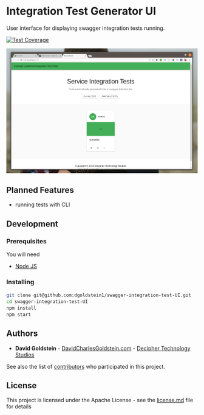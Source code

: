 # Integration Test Generator UI

User interface for displaying swagger integration tests running.

[![Test Coverage](https://api.codeclimate.com/v1/badges/3464f1efa62bc883fb45/test_coverage)](https://codeclimate.com/github/dgoldstein1/swagger-integration-test-UI/test_coverage)

![app](public/exampleApp.png)

## Planned Features

- running tests with CLI

## Development

### Prerequisites

You will need

- [Node JS](https://nodejs.org/en/)

### Installing

```sh
git clone git@github.com:dgoldstein1/swagger-integration-test-UI.git
cd swagger-integration-test-UI
npm install
npm start
```

## Authors

- **David Goldstein** - [DavidCharlesGoldstein.com](http://www.davidcharlesgoldstein.com/) - [Decipher Technology Studios](http://deciphernow.com/)

See also the list of [contributors](https://github.com/your/project/contributors) who participated in this project.

## License

This project is licensed under the Apache License - see the [license.md](LICENSE) file for details
